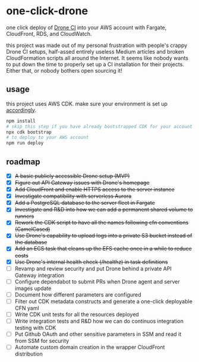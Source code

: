 # one-click-drone

one click deploy of [Drone CI](https://drone.io/) into your AWS account with Fargate, CloudFront, RDS, and CloudWatch.

this project was made out of my personal frustration with people's crappy Drone CI setups, half-assed entirely useless
Medium articles and broken CloudFormation scripts all around the Internet. It seems like nobody wants to put down the
time to properly set up a CI installation for their projects. Either that, or nobody bothers open sourcing it!

## usage

this project uses AWS CDK. make sure your environment is set up
[accordingly](https://docs.aws.amazon.com/cdk/latest/guide/getting_started.html).

```bash
npm install
# skip this step if you have already bootstrapped CDK for your account
npx cdk bootstrap
# to deploy to your AWS account
npm run deploy
```

## roadmap

- [x] ~~A basic publicly accessible Drone setup (MVP)~~
- [x] ~~Figure out API Gateway issues with Drone's homepage~~
- [x] ~~Add CloudFront and enable HTTPS access to the server instance~~
- [x] ~~Investigate compatibility with serverless Aurora~~
- [x] ~~Add a PostgreSQL database to the server fleet in Fargate~~
- [x] ~~Investigate and R&D into how we can add a permanent shared volume to runners~~
- [x] ~~Rework the CDK script to have all the names following cfn conventions (CamelCased)~~
- [x] ~~Use Drone's capability to upload logs into a private S3 bucket instead of the database~~
- [x] ~~Add an ECS task that cleans up the EFS cache once in a while to reduce costs~~
- [x] ~~Use Drone's internal health check (/healthz) in task definitions~~
- [ ] Revamp and review security and put Drone behind a private API Gateway integration
- [ ] Configure dependabot to submit PRs when Drone agent and server images update
- [ ] Document how different parameters are configured
- [ ] Filter out CDK metadata constructs and generate a one-click deployable CFN yaml
- [ ] Write CDK unit tests for all the resources deployed
- [ ] Write integration tests and R&D how we can do continuos integration testing with CDK
- [ ] Put Github OAuth and other sensitive parameters in SSM and read it from SSM for security
- [ ] Automate custom domain creation in the wrapper CloudFront distribution
